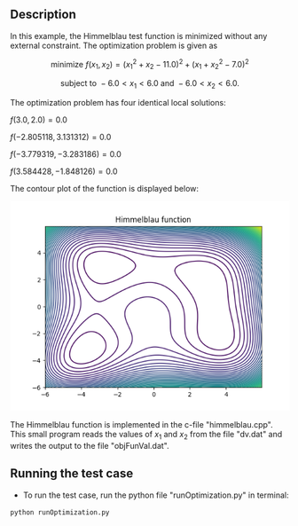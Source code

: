 ## Description

In this example, the Himmelblau test function is minimized without any external constraint. The optimization problem is given as

```math
\text{minimize  } f(x_1,x_2) = (x_1^2+x_2-11.0)^2 + (x_1+x_2^2-7.0)^2
```
```math
\text{subject to  }  -6.0 < x_1 < 6.0  \text{ and } -6.0 < x_2 < 6.0.
```
The optimization problem has four identical local solutions:

$f(3.0,2.0) = 0.0$

$f(-2.805118, 3.131312) = 0.0$

$f(-3.779319, -3.283186) = 0.0$

$f(3.584428, -1.848126) = 0.0$

The contour plot of the function is displayed below:

<img src="./himmelblau.png" alt="Himmelblau function" title="Himmelblau function">

The Himmelblau function is implemented in the c-file "himmelblau.cpp". This small program reads the values of $x_1$ and $x_2$ from the file "dv.dat" and writes the output to 
the file "objFunVal.dat". 


## Running the test case

- To run the test case, run the python file "runOptimization.py" in terminal:

```
python runOptimization.py 
```


